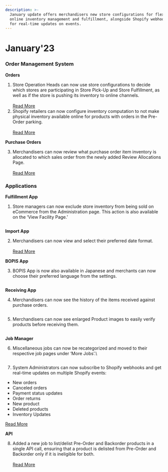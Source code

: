 ```yaml
---
description: >-
  January update offers merchandisers new store configurations for flexible
  online inventory management and fulfillment, alongside Shopify webhook support
  for real-time updates on events.
---
```


# January'23

### Order Management System

**Orders**

1. Store Operation Heads can now use store configurations to decide which stores are participating in Store Pick-Up and Store Fulfillment, as well as if the store is pushing its inventory to online channels.\
   \
   [Read More](facility-level-configurations.md)
2. Shopify retailers can now configure inventory computation to not make physical inventory available online for products with orders in the Pre-Order parking.\
   \
   [Read More](hold-physical-inventory.md)

**Purchase Orders**

3. Merchandisers can now review what purchase order item inventory is allocated to which sales order from the newly added Review Allocations Page.\
   \
   [Read More](review-allocations.md)

### Applications

**Fulfillment App**

1. Store managers can now exclude store inventory from being sold on eCommerce from the Administration page. This action is also available on the ‘View Facility Page.’

<figure><img src="https://www.hotwax.co/hs-fs/hubfs/RN%204-1.png?width=800&#x26;height=591&#x26;name=RN%204-1.png" alt=""><figcaption></figcaption></figure>

**Import App**

2. Merchandisers can now view and select their preferred date format.\
   \
   [Read More](custom-date-format.md)

**BOPIS App**

3. BOPIS App is now also available in Japanese and merchants can now choose their preferred language from the settings.

<figure><img src="https://www.hotwax.co/hs-fs/hubfs/RN%205.png?width=800&#x26;height=589&#x26;name=RN%205.png" alt=""><figcaption></figcaption></figure>

**Receiving App**

4. Merchandisers can now see the history of the items received against purchase orders.

<figure><img src="https://www.hotwax.co/hs-fs/hubfs/RN7-2.png?width=810&#x26;height=592&#x26;name=RN7-2.png" alt=""><figcaption></figcaption></figure>

5. Merchandisers can now see enlarged Product images to easily verify products before receiving them.

<figure><img src="https://www.hotwax.co/hs-fs/hubfs/RN%208.png?width=800&#x26;height=592&#x26;name=RN%208.png" alt=""><figcaption></figcaption></figure>

**Job Manager**

6. Miscellaneous jobs can now be recategorized and moved to their respective job pages under ‘More Jobs’.\\

<figure><img src="https://www.hotwax.co/hs-fs/hubfs/RN%209-2.png?width=800&#x26;height=626&#x26;name=RN%209-2.png" alt=""><figcaption></figcaption></figure>

7. System Administrators can now subscribe to Shopify webhooks and get real-time updates on multiple Shopify events:

* New orders
* Canceled orders
* Payment status updates
* Order returns
* New product
* Deleted products
* Inventory Updates

[Read More](shopify-webhooks.md)

**API**

8. Added a new job to list/delist Pre-Order and Backorder products in a single API call, ensuring that a product is delisted from Pre-Order and Backorder only if it is ineligible for both.\
   \
   [Read More](pre-order-listing-delisting.md)

